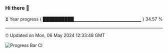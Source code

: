 ### Hi there 👋

⏳ Year progress { ██████████▁▁▁▁▁▁▁▁▁▁▁▁▁▁▁▁▁▁▁▁ } 34.57 %

---

⏰ Updated on Mon, 06 May 2024 12:33:48 GMT

![Progress Bar CI](https://github.com/ZhaoGui/ZhaoGui/workflows/Progress%20Bar%20CI/badge.svg)
